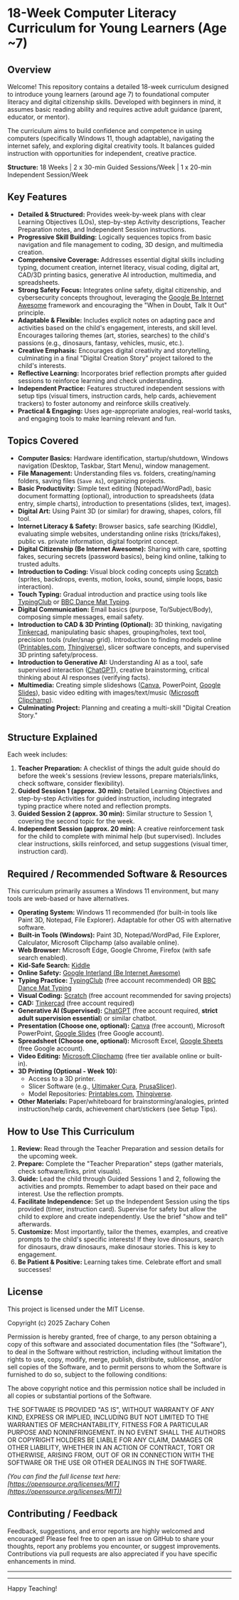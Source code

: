 # 18-Week Computer Literacy Curriculum for Young Learners (Age ~7)

## Overview

Welcome! This repository contains a detailed 18-week curriculum designed to introduce young learners (around age 7) to foundational computer literacy and digital citizenship skills. Developed with beginners in mind, it assumes basic reading ability and requires active adult guidance (parent, educator, or mentor).

The curriculum aims to build confidence and competence in using computers (specifically Windows 11, though adaptable), navigating the internet safely, and exploring digital creativity tools. It balances guided instruction with opportunities for independent, creative practice.

**Structure:** 18 Weeks | 2 x 30-min Guided Sessions/Week | 1 x 20-min Independent Session/Week

## Key Features

* **Detailed & Structured:** Provides week-by-week plans with clear Learning Objectives (LOs), step-by-step Activity descriptions, Teacher Preparation notes, and Independent Session instructions.
* **Progressive Skill Building:** Logically sequences topics from basic navigation and file management to coding, 3D design, and multimedia creation.
* **Comprehensive Coverage:** Addresses essential digital skills including typing, document creation, internet literacy, visual coding, digital art, CAD/3D printing basics, generative AI introduction, multimedia, and spreadsheets.
* **Strong Safety Focus:** Integrates online safety, digital citizenship, and cybersecurity concepts throughout, leveraging the [Google Be Internet Awesome](https://beinternetawesome.withgoogle.com/en_us/) framework and encouraging the "When in Doubt, Talk It Out" principle.
* **Adaptable & Flexible:** Includes explicit notes on adapting pace and activities based on the child's engagement, interests, and skill level. Encourages tailoring themes (art, stories, searches) to the child's passions (e.g., dinosaurs, fantasy, vehicles, music, etc.).
* **Creative Emphasis:** Encourages digital creativity and storytelling, culminating in a final "Digital Creation Story" project tailored to the child's interests.
* **Reflective Learning:** Incorporates brief reflection prompts after guided sessions to reinforce learning and check understanding.
* **Independent Practice:** Features structured independent sessions with setup tips (visual timers, instruction cards, help cards, achievement trackers) to foster autonomy and reinforce skills creatively.
* **Practical & Engaging:** Uses age-appropriate analogies, real-world tasks, and engaging tools to make learning relevant and fun.

## Topics Covered

* **Computer Basics:** Hardware identification, startup/shutdown, Windows navigation (Desktop, Taskbar, Start Menu), window management.
* **File Management:** Understanding files vs. folders, creating/naming folders, saving files (`Save As`), organizing projects.
* **Basic Productivity:** Simple text editing (Notepad/WordPad), basic document formatting (optional), introduction to spreadsheets (data entry, simple charts), introduction to presentations (slides, text, images).
* **Digital Art:** Using Paint 3D (or similar) for drawing, shapes, colors, fill tool.
* **Internet Literacy & Safety:** Browser basics, safe searching (Kiddle), evaluating simple websites, understanding online risks (tricks/fakes), public vs. private information, digital footprint concept.
* **Digital Citizenship (Be Internet Awesome):** Sharing with care, spotting fakes, securing secrets (password basics), being kind online, talking to trusted adults.
* **Introduction to Coding:** Visual block coding concepts using [Scratch](https://scratch.mit.edu/) (sprites, backdrops, events, motion, looks, sound, simple loops, basic interaction).
* **Touch Typing:** Gradual introduction and practice using tools like [TypingClub](https://www.typingclub.com/) or [BBC Dance Mat Typing](https://www.bbc.co.uk/bitesize/topics/zf2f9j6/articles/z3c6tfr).
* **Digital Communication:** Email basics (purpose, To/Subject/Body), composing simple messages, email safety.
* **Introduction to CAD & 3D Printing (Optional):** 3D thinking, navigating [Tinkercad](https://www.tinkercad.com/), manipulating basic shapes, grouping/holes, text tool, precision tools (ruler/snap grid). Introduction to finding models online ([Printables.com](https://www.printables.com/), [Thingiverse](https://www.thingiverse.com/)), slicer software concepts, and supervised 3D printing safety/process.
* **Introduction to Generative AI:** Understanding AI as a tool, safe supervised interaction ([ChatGPT](https://chat.openai.com/)), creative brainstorming, critical thinking about AI responses (verifying facts).
* **Multimedia:** Creating simple slideshows ([Canva](https://www.canva.com/), PowerPoint, [Google Slides](https://docs.google.com/presentation/)), basic video editing with images/text/music ([Microsoft Clipchamp](https://app.clipchamp.com/)).
* **Culminating Project:** Planning and creating a multi-skill "Digital Creation Story."

## Structure Explained

Each week includes:

1.  **Teacher Preparation:** A checklist of things the adult guide should do before the week's sessions (review lessons, prepare materials/links, check software, consider flexibility).
2.  **Guided Session 1 (approx. 30 min):** Detailed Learning Objectives and step-by-step Activities for guided instruction, including integrated typing practice where noted and reflection prompts.
3.  **Guided Session 2 (approx. 30 min):** Similar structure to Session 1, covering the second topic for the week.
4.  **Independent Session (approx. 20 min):** A creative reinforcement task for the child to complete with minimal help (but supervised). Includes clear instructions, skills reinforced, and setup suggestions (visual timer, instruction card).

## Required / Recommended Software & Resources

This curriculum primarily assumes a Windows 11 environment, but many tools are web-based or have alternatives.

* **Operating System:** Windows 11 recommended (for built-in tools like Paint 3D, Notepad, File Explorer). Adaptable for other OS with alternative software.
* **Built-in Tools (Windows):** Paint 3D, Notepad/WordPad, File Explorer, Calculator, Microsoft Clipchamp (also available online).
* **Web Browser:** Microsoft Edge, Google Chrome, Firefox (with safe search enabled).
* **Kid-Safe Search:** [Kiddle](https://www.kiddle.co/)
* **Online Safety:** [Google Interland (Be Internet Awesome)](https://beinternetawesome.withgoogle.com/en_us/interland)
* **Typing Practice:** [TypingClub](https://www.typingclub.com/) (free account recommended) OR [BBC Dance Mat Typing](https://www.bbc.co.uk/bitesize/topics/zf2f9j6/articles/z3c6tfr)
* **Visual Coding:** [Scratch](https://scratch.mit.edu/) (free account recommended for saving projects)
* **CAD:** [Tinkercad](https://www.tinkercad.com/) (free account required)
* **Generative AI (Supervised):** [ChatGPT](https://chat.openai.com/) (free account required, **strict adult supervision essential**) or similar chatbot.
* **Presentation (Choose one, optional):** [Canva](https://www.canva.com/) (free account), Microsoft PowerPoint, [Google Slides](https://docs.google.com/presentation/) (free Google account).
* **Spreadsheet (Choose one, optional):** Microsoft Excel, [Google Sheets](https://docs.google.com/spreadsheets/) (free Google account).
* **Video Editing:** [Microsoft Clipchamp](https://app.clipchamp.com/) (free tier available online or built-in).
* **3D Printing (Optional - Week 10):**
    * Access to a 3D printer.
    * Slicer Software (e.g., [Ultimaker Cura](https://ultimaker.com/software/ultimaker-cura/), [PrusaSlicer](https://www.prusa3d.com/page/prusaslicer_424/)).
    * Model Repositories: [Printables.com](https://www.printables.com/), [Thingiverse](https://www.thingiverse.com/).
* **Other Materials:** Paper/whiteboard for brainstorming/analogies, printed instruction/help cards, achievement chart/stickers (see Setup Tips).

## How to Use This Curriculum

1.  **Review:** Read through the Teacher Preparation and session details for the upcoming week.
2.  **Prepare:** Complete the "Teacher Preparation" steps (gather materials, check software/links, print visuals).
3.  **Guide:** Lead the child through Guided Sessions 1 and 2, following the activities and prompts. Remember to adapt based on their pace and interest. Use the reflection prompts.
4.  **Facilitate Independence:** Set up the Independent Session using the tips provided (timer, instruction card). Supervise for safety but allow the child to explore and create independently. Use the brief "show and tell" afterwards.
5.  **Customize:** Most importantly, tailor the themes, examples, and creative prompts to the child's specific interests! If they love dinosaurs, search for dinosaurs, draw dinosaurs, make dinosaur stories. This is key to engagement.
6.  **Be Patient & Positive:** Learning takes time. Celebrate effort and small successes!

## License

This project is licensed under the MIT License.

Copyright (c) 2025 Zachary Cohen

Permission is hereby granted, free of charge, to any person obtaining a copy
of this software and associated documentation files (the "Software"), to deal
in the Software without restriction, including without limitation the rights
to use, copy, modify, merge, publish, distribute, sublicense, and/or sell
copies of the Software, and to permit persons to whom the Software is
furnished to do so, subject to the following conditions:

The above copyright notice and this permission notice shall be included in all
copies or substantial portions of the Software.

THE SOFTWARE IS PROVIDED "AS IS", WITHOUT WARRANTY OF ANY KIND, EXPRESS OR
IMPLIED, INCLUDING BUT NOT LIMITED TO THE WARRANTIES OF MERCHANTABILITY,
FITNESS FOR A PARTICULAR PURPOSE AND NONINFRINGEMENT. IN NO EVENT SHALL THE
AUTHORS OR COPYRIGHT HOLDERS BE LIABLE FOR ANY CLAIM, DAMAGES OR OTHER
LIABILITY, WHETHER IN AN ACTION OF CONTRACT, TORT OR OTHERWISE, ARISING FROM,
OUT OF OR IN CONNECTION WITH THE SOFTWARE OR THE USE OR OTHER DEALINGS IN THE
SOFTWARE.

*(You can find the full license text here: [https://opensource.org/licenses/MIT](https://opensource.org/licenses/MIT))*

## Contributing / Feedback

Feedback, suggestions, and error reports are highly welcomed and encouraged! Please feel free to open an issue on GitHub to share your thoughts, report any problems you encounter, or suggest improvements. Contributions via pull requests are also appreciated if you have specific enhancements in mind.

---
---

Happy Teaching!
